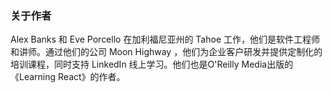 ### 关于作者
Alex Banks 和 Eve Porcello 在加利福尼亚州的 Tahoe 工作，他们是软件工程师和讲师。通过他们的公司 Moon Highway ，他们为企业客户研发并提供定制化的培训课程，同时支持 LinkedIn 线上学习。他们也是O'Reilly Media出版的《Learning React》的作者。
